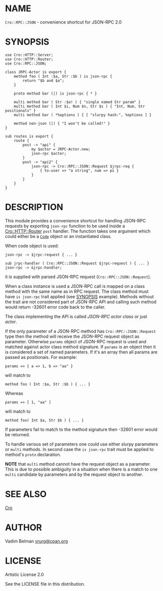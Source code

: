 NAME
====

`Cro::RPC::JSON` - convenience shortcut for JSON-RPC 2.0

SYNOPSIS
========

    use Cro::HTTP::Server;
    use Cro::HTTP::Router;
    use Cro::RPC::JSON;

    class JRPC-Actor is export {
        method foo ( Int :$a, Str :$b ) is json-rpc {
            return "$b and $a";
        }

        proto method bar (|) is json-rpc { * }

        multi method bar ( Str :$a! ) { "single named Str param" }
        multi method bar ( Int $i, Num $n, Str $s ) { "Int, Num, Str positionals" }
        multi method bar ( *%options ) { [ "slurpy hash:", %options ] }

        method non-json (|) { "I won't be called!" }
    }

    sub routes is export {
        route {
            post -> "api" {
                my $actor = JRPC-Actor.new;
                json-rpc $actor;
            }
            post -> "api2" {
                json-rpc -> Cro::RPC::JSON::Request $jrpc-req {
                    { to-user => "a string", num => pi }
                }
            }
        }
    }

DESCRIPTION
===========

This module provides a convenience shortcut for handling JSON-RPC requests by exporting `json-rpc` function to be used inside a [Cro::HTTP::Router](https://cro.services/docs/reference/cro-http-router) `post` handler. The function takes one argument which could either be a [`Code`](https://docs.perl6.org/type/Code.html) object or an instantiated class.

When code object is used:

    json-rpc -> $jrpc-request { ... }

    sub jrpc-handler ( Cro::RPC::JSON::Request $jrpc-request ) { ... }
    json-rpc -> &jrpc-handler;

it is supplied with parsed JSON-RPC request (`Cro::RPC::JSON::Request`).

When a class instance is used a JSON-RPC call is mapped on a class method with the same name as in RPC request. The class method must have `is json-rpc` trait applied (see [SYNOPSIS](#SYNOPSIS) example). Methods without the trait are not considered part of JSON-RPC API and calling such method would return -32601 error code back to the caller.

The class implementing the API is called *JSON-RPC actor class* or just *actor*.

If the only parameter of a JSON-RPC method has `Cro::RPC::JSON::Request` type then the method will receive the JSON-RPC request object as parameter. Otherwise `params` object of JSON-RPC request is used and matched against actor class method signature. If `params` is an object then it is considered a set of named parameters. If it's an array then all params are passed as positionals. For example:

    params => { a => 1, b => "aa" }

will match to 

    method foo ( Int :$a, Str :$b ) { ... }

Whereas

    params => [ 1, "aa" ]

will match to

    method foo( Int $a, Str $b ) { ... }

If parameters fail to match to the method signature then -32601 error would be returned.

To handle various set of parameters one could use either slurpy parameters or `multi` methods. In second case the `is json-rpc` trait must be applied to method's `proto` declaration.

**NOTE** that `multi` method cannot have the request object as a parameter. This is due to possible ambiguity in a situation when there is a match to one `multi` candidate by parameters and by the request object to another.

SEE ALSO
========

[Cro](https://cro.services)

AUTHOR
======

Vadim Belman <vrurg@cpan.org>

LICENSE
=======

Artistic License 2.0

See the LICENSE file in this distribution.

